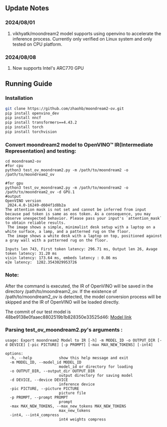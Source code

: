 ## Update Notes
### 2024/08/01
1. vikhyatk/moondream2 model supports using openvino to accelerate the inference process. Currently only verified on Linux system and only tested on CPU platform.
### 2024/08/08
1. Now supports Intel's ARC770 GPU

## Running Guide
### Installation


```bash
git clone https://github.com/zhaohb/moondream2-ov.git
pip install openvino_dev 
pip install nncf
pip install transformers==4.43.2
pip install torch
pip install torchvision
```
### Convert moondream2 model to OpenVINO™ IR(Intermediate Representation) and testing:
```shell
cd moondream2-ov
#for cpu
python3 test_ov_moondream2.py -m /path/to/moondream2 -o /path/to/moondream2_ov

#for gpu
python3 test_ov_moondream2.py -m /path/to/moondream2 -o /path/to/moondream2_ov -d GPU.1
#output
OpenVINO version
 2024.4.0-16249-d604f1d8b2a
The attention mask is not set and cannot be inferred from input because pad token is same as eos token. As a consequence, you may observe unexpected behavior. Please pass your input's `attention_mask` to obtain reliable results.
 The image shows a simple, minimalist desk setup with a laptop on a white surface, a lamp, and a patterned rug on the floor.
 The image shows a white desk with a laptop on top, positioned against a gray wall with a patterned rug on the floor.

Inputs len 743, First token latency: 296.71 ms, Output len 26, Avage token latency: 31.20 ms
visin latency: 173.64 ms, embeds latency : 0.86 ms
e2e latency:  1282.3543029953726

```
### Note:
After the command is executed, the IR of OpenVINO will be saved in the directory /path/to/moondream2_ov. If the existence of /path/to/moondream2_ov is detected, the model conversion process will be skipped and the IR of OpenVINO will be loaded directly.

The commit of our test model is 48be9138e0faaec8802519b1b828350e33525d46: [Model link](https://hf-mirror.com/vikhyatk/moondream2/commit/48be9138e0faaec8802519b1b828350e33525d46)
### Parsing test_ov_moondream2.py's arguments :
```shell
usage: Export moondream2 Model to IR [-h] -m MODEL_ID -o OUTPUT_DIR [-d DEVICE] [-pic PICTURE] [-p PROMPT] [-max MAX_NEW_TOKENS] [-int4]

options:
  -h, --help            show this help message and exit
  -m MODEL_ID, --model_id MODEL_ID
                        model_id or directory for loading
  -o OUTPUT_DIR, --output_dir OUTPUT_DIR
                        output directory for saving model
  -d DEVICE, --device DEVICE
                        inference device
  -pic PICTURE, --picture PICTURE
                        picture file
  -p PROMPT, --prompt PROMPT
                        prompt
  -max MAX_NEW_TOKENS, --max_new_tokens MAX_NEW_TOKENS
                        max_new_tokens
  -int4, --int4_compress
                        int4 weights compress
```

